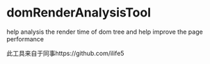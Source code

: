 domRenderAnalysisTool
=====================

help analysis the render time of dom tree and help improve the page performance

此工具来自于同事https://github.com/ilife5